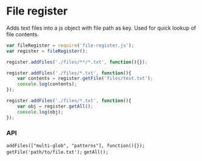 # File register
Adds text files into a js object with file path as key. Used for quick lookup of file contents.


```js
var fileRegister = require('file-register.js');
var register = fileRegister();
```

```js
register.addFiles('./files/**/*.txt', function(){});
```

```js
register.addFiles('./files/*.txt', function(){
    var contents = register.getFile('files/test.txt');
    console.log(contents);
});
```

```js
register.addFiles('./files/*.txt', function(){
    var obj = register.getAll();
    console.log(obj);
});
```

### API
`addFiles(["multi-glob", "patterns"], function(){});`
`getFile('path/to/file.txt');`
`getAll();`